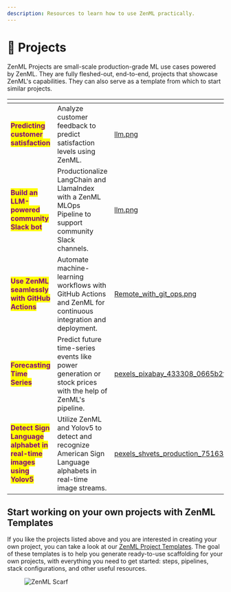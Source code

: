 ```yaml
---
description: Resources to learn how to use ZenML practically.
---
```


# 🧩 Projects

ZenML Projects are small-scale production-grade ML use cases powered by ZenML. They are fully fleshed-out, end-to-end, projects that showcase ZenML's capabilities. They can also serve as a template from which to start similar projects.

<table data-column-title-hidden data-view="cards">
<thead>
  <tr>
    <th></th>
    <th></th>
    <th data-hidden data-card-cover data-type="files"></th>
    <th data-hidden data-card-target data-type="content-ref"></th>
  </tr>
</thead>
<tbody>
  <tr>
    <td><mark style="color:purple;"><strong>Predicting customer satisfaction</strong></mark></td>
    <td>Analyze customer feedback to predict satisfaction levels using ZenML.</td>
    <td><a href="../../.gitbook/assets/customer_satisfaction.png">llm.png</a></td>
    <td><a href="https://github.com/zenml-io/zenml-projects/tree/main/customer-satisfaction">https://github.com/zenml-io/zenml-projects/tree/main/customer-satisfaction</a></td>
  </tr>
  <tr>
    <td><mark style="color:purple;"><strong>Build an LLM-powered community Slack bot</strong></mark></td>
    <td>Productionalize LangChain and LlamaIndex with a ZenML MLOps Pipeline to support community Slack channels.</td>
    <td><a href="../../.gitbook/assets/llm.png">llm.png</a></td>
    <td><a href="https://github.com/zenml-io/zenml-projects/tree/main/langchain-llamaindex-slackbot">https://github.com/zenml-io/zenml-projects/tree/main/langchain-llamaindex-slackbot</a></td>
  </tr>
  <tr>
    <td><mark style="color:purple;"><strong>Use ZenML seamlessly with GitHub Actions</strong></mark></td>
    <td>Automate machine-learning workflows with GitHub Actions and ZenML for continuous integration and deployment.</td>
    <td><a href="../../.gitbook/assets/Remote_with_git_ops.png">Remote_with_git_ops.png</a></td>
    <td><a href="https://github.com/zenml-io/zenml-gitflow">https://github.com/zenml-io/zenml-gitflow</a></td>
  </tr>
  <tr>
    <td><mark style="color:purple;"><strong>Forecasting Time Series</strong></mark></td>
    <td>Predict future time-series events like power generation or stock prices with the help of ZenML's pipeline.</td>
    <td><a href="../../.gitbook/assets/pexels_pixabay_433308_0665b2fb5b.webp">pexels_pixabay_433308_0665b2fb5b.webp</a></td>
    <td><a href="https://github.com/zenml-io/zenml-projects/tree/main/time-series-forecast">https://github.com/zenml-io/zenml-projects/tree/main/time-series-forecast</a></td>
  </tr>
  <tr>
    <td><mark style="color:purple;"><strong>Detect Sign Language alphabet in real-time images using Yolov5</strong></mark></td>
    <td>Utilize ZenML and Yolov5 to detect and recognize American Sign Language alphabets in real-time image streams.</td>
    <td><a href="../../.gitbook/assets/pexels_shvets_production_7516363_8bec88f86d.webp">pexels_shvets_production_7516363_8bec88f86d.webp</a></td>
    <td><a href="https://github.com/zenml-io/zenml-projects/tree/main/sign-language-detection-yolov5">https://github.com/zenml-io/zenml-projects/tree/main/sign-language-detection-yolov5</a></td>
  </tr>
</tbody>
</table>

## Start working on your own projects with ZenML Templates

If you like the projects listed above and you are interested in creating your own project, you can take a look at our [ZenML Project Templates](https://github.com/zenml-io/zenml-project-templates). The goal of these templates is to help you generate ready-to-use scaffolding for your own projects, with everything you need to get started: steps, pipelines, stack configurations, and other useful resources.

<!-- For scarf -->
<figure><img alt="ZenML Scarf" referrerpolicy="no-referrer-when-downgrade" src="https://static.scarf.sh/a.png?x-pxid=f0b4f458-0a54-4fcd-aa95-d5ee424815bc" /></figure>
